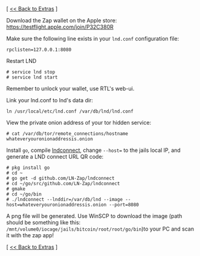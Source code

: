 [ [<< Back to Extras](https://github.com/seth586/guides/blob/master/FreeNAS/extras.md) ]

Download the Zap wallet on the Apple store: https://testflight.apple.com/join/P32C380R

Make sure the following line exists in your `lnd.conf` configuration file:
```
rpclisten=127.0.0.1:8080
```
Restart LND
```
# service lnd stop
# service lnd start
```
Remember to unlock your wallet, use RTL's web-ui.

Link your lnd.conf to lnd's data dir:
```
ln /usr/local/etc/lnd.conf /var/db/lnd/lnd.conf
```

View the private onion address of your tor hidden service:
```
# cat /var/db/tor/remote_connections/hostname
whateveryouronionaddressis.onion
```

Install `go`, compile [lndconnect](https://github.com/LN-Zap/lndconnect), change `--host=` to the jails local IP, and generate a LND connect URL QR code:
```
# pkg install go
# cd ~
# go get -d github.com/LN-Zap/lndconnect
# cd ~/go/src/github.com/LN-Zap/lndconnect
# gmake
# cd ~/go/bin
# ./lndconnect --lnddir=/var/db/lnd --image --host=whateveryouronionaddressis.onion --port=8080
```
A png file will be generated. Use WinSCP to download the image (path should be something like this: `/mnt/volume0/iocage/jails/bitcoin/root/root/go/bin`)to your PC and scan it with the zap app!

[ [<< Back to Extras](https://github.com/seth586/guides/blob/master/FreeNAS/extras.md) ]

